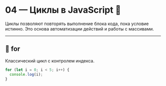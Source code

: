 # 04 — Циклы в JavaScript 🔁

Циклы позволяют повторять выполнение блока кода, пока условие истинно. Это основа автоматизации действий и работы с массивами.

---

## 🔹 for

Классический цикл с контролем индекса.

```js
for (let i = 0; i < 5; i++) {
  console.log(i);
}
